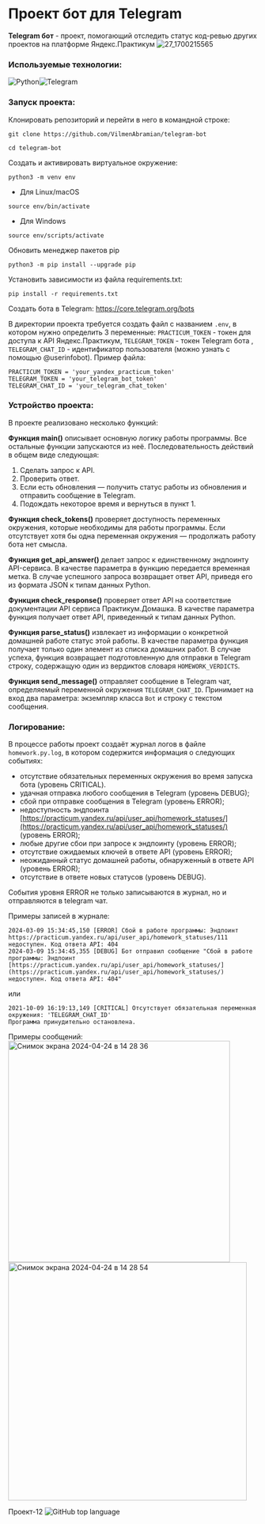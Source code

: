 # Проект бот для Telegram
**Telegram бот** - проект, помогающий отследить статус код-ревью других проектов на платформе Яндекс.Практикум
![27_1700215565](https://github.com/VilmenAbramian/telegram-bot/assets/58857991/e8d93b08-ae1a-47a3-852b-e07a80e0c7d8)

### Используемые технологии:
![Python](https://img.shields.io/badge/python-3670A0?style=for-the-badge&logo=python&logoColor=ffdd54)![Telegram](https://img.shields.io/badge/Telegram-2CA5E0?style=for-the-badge&logo=telegram&logoColor=white)
### Запуск проекта:
Клонировать репозиторий и перейти в него в командной строке:
```
git clone https://github.com/VilmenAbramian/telegram-bot
```
```
cd telegram-bot
```
Cоздать и активировать виртуальное окружение:
```
python3 -m venv env
```
-   Для Linux/macOS
```
source env/bin/activate
```
-   Для Windows
```
source env/scripts/activate
```
Обновить менеджер пакетов pip
```
python3 -m pip install --upgrade pip
```
Установить зависимости из файла requirements.txt:
```
pip install -r requirements.txt
```
Создать бота в Telegram: https://core.telegram.org/bots

В директории проекта требуется создать файл с названием `.env`, в котором нужно определить 3 переменные: `PRACTICUM_TOKEN` - токен для доступа к API Яндекс.Практикум, `TELEGRAM_TOKEN` - токен Telegram бота , `TELEGRAM_CHAT_ID` - идентификатор пользователя (можно узнать с помощью @userinfobot).
Пример файла:
```
PRACTICUM_TOKEN = 'your_yandex_practicum_token'
TELEGRAM_TOKEN = 'your_telegram_bot_token'
TELEGRAM_CHAT_ID = 'your_telegram_chat_token'
```
### Устройство проекта:
В проекте реализовано несколько функций:

**Функция main()** описывает основную логику работы программы. Все остальные функции запускаются из неё. Последовательность действий в общем виде следующая:
1.  Сделать запрос к API.
2.  Проверить ответ.
3.  Если есть обновления — получить статус работы из обновления и отправить сообщение в Telegram.
4.  Подождать некоторое время и вернуться в пункт 1.

**Функция check_tokens()** проверяет доступность переменных окружения, которые необходимы для работы программы. Если отсутствует хотя бы одна переменная окружения — продолжать работу бота нет смысла.

**Функция get_api_answer()** делает запрос к единственному эндпоинту API-сервиса. В качестве параметра в функцию передается временная метка. В случае успешного запроса возвращает ответ API, приведя его из формата JSON к типам данных Python.

**Функция check_response()** проверяет ответ API на соответствие документации API сервиса Практикум.Домашка. В качестве параметра функция получает ответ API, приведенный к типам данных Python.

**Функция parse_status()** извлекает из информации о конкретной домашней работе статус этой работы. В качестве параметра функция получает только один элемент из списка домашних работ. В случае успеха, функция возвращает подготовленную для отправки в Telegram строку, содержащую один из вердиктов словаря `HOMEWORK_VERDICTS`.

**Функция send_message()** отправляет сообщение в Telegram чат, определяемый переменной окружения `TELEGRAM_CHAT_ID`. Принимает на вход два параметра: экземпляр класса `Bot` и строку с текстом сообщения.

### Логирование:
В процессе работы проект создаёт журнал логов в файле `homework.py.log`, в котором содержится информация о следующих событиях:
-   отсутствие обязательных переменных окружения во время запуска бота (уровень CRITICAL).
-   удачная отправка любого сообщения в Telegram (уровень DEBUG);
-   сбой при отправке сообщения в Telegram (уровень ERROR);
-   недоступность эндпоинта [https://practicum.yandex.ru/api/user_api/homework_statuses/](https://practicum.yandex.ru/api/user_api/homework_statuses/) (уровень ERROR);
-   любые другие сбои при запросе к эндпоинту (уровень ERROR);
-   отсутствие ожидаемых ключей в ответе API (уровень ERROR);
-   неожиданный статус домашней работы, обнаруженный в ответе API (уровень ERROR);
-   отсутствие в ответе новых статусов (уровень DEBUG).

События уровня ERROR не только записываются в журнал, но и отправляются в telegram чат.

Примеры записей в журнале:
```
2024-03-09 15:34:45,150 [ERROR] Сбой в работе программы: Эндпоинт https://practicum.yandex.ru/api/user_api/homework_statuses/111 недоступен. Код ответа API: 404
2024-03-09 15:34:45,355 [DEBUG] Бот отправил сообщение "Сбой в работе программы: Эндпоинт [https://practicum.yandex.ru/api/user_api/homework_statuses/](https://practicum.yandex.ru/api/user_api/homework_statuses/) недоступен. Код ответа API: 404"
```
или
```
2021-10-09 16:19:13,149 [CRITICAL] Отсутствует обязательная переменная окружения: 'TELEGRAM_CHAT_ID'
Программа принудительно остановлена.
```
Примеры сообщений:
<img width="448" alt="Снимок экрана 2024-04-24 в 14 28 36" src="https://github.com/VilmenAbramian/telegram-bot/assets/58857991/6e562775-99b9-4f33-8b18-fb67e3fdc544">
<img width="482" alt="Снимок экрана 2024-04-24 в 14 28 54" src="https://github.com/VilmenAbramian/telegram-bot/assets/58857991/64887d53-6e47-4aee-a57b-3d15ee9469e0">

Проект-12
![GitHub top language](https://img.shields.io/github/languages/top/VilmenAbramian/telegram-bot)
